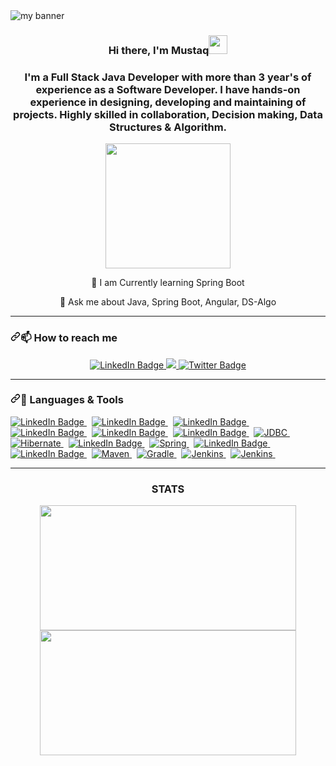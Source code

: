 <img src="https://user-images.githubusercontent.com/97461845/163194036-dae5524b-af8a-412a-a028-3e557584823b.jpg" alt="my banner">
<h3><p align="center">Hi there, I'm Mustaq<img src="https://media.giphy.com/media/hvRJCLFzcasrR4ia7z/giphy.gif" width="30px" font-weight="bold"/></p></h3>

<h3><p align="center">I'm a Full Stack Java Developer with more than 3 year's of experience as a Software Developer. I have hands-on experience in designing, developing and maintaining of projects. Highly skilled in collaboration, Decision making, Data Structures & Algorithm.</p></h3>

<div align="center"><img src="https://cdn1.iconfinder.com/data/icons/data-science-1-1/512/20-512.png" height="200" width="200"></div>
<div align="center" dir="auto">
   <p dir="auto"> <g-emoji class="g-emoji" alias="speech_balloon" fallback-src="https://github.githubassets.com/images/icons/emoji/unicode/1f4ac.png">🌱</g-emoji> I am Currently learning Spring Boot</p>
   <p dir="auto"> <g-emoji class="g-emoji" alias="speech_balloon" fallback-src="https://github.githubassets.com/images/icons/emoji/unicode/1f4ac.png">💬</g-emoji> Ask me about Java, Spring Boot, Angular, DS-Algo</p>
</div>

<hr>
<h3 dir="auto"><a id="user-content---im-currently-working-with-" class="anchor" aria-hidden="true" href="#--im-currently-working-with-"><svg class="octicon octicon-link" viewBox="0 0 16 16" version="1.1" width="16" height="16" aria-hidden="true"><path fill-rule="evenodd" d="M7.775 3.275a.75.75 0 001.06 1.06l1.25-1.25a2 2 0 112.83 2.83l-2.5 2.5a2 2 0 01-2.83 0 .75.75 0 00-1.06 1.06 3.5 3.5 0 004.95 0l2.5-2.5a3.5 3.5 0 00-4.95-4.95l-1.25 1.25zm-4.69 9.64a2 2 0 010-2.83l2.5-2.5a2 2 0 012.83 0 .75.75 0 001.06-1.06 3.5 3.5 0 00-4.95 0l-2.5 2.5a3.5 3.5 0 004.95 4.95l1.25-1.25a.75.75 0 00-1.06-1.06l-1.25 1.25a2 2 0 01-2.83 0z"></path></svg></a><g-emoji class="g-emoji" alias="telescope" fallback-src="https://github.githubassets.com/images/icons/emoji/unicode/1f52d.png">📫</g-emoji>  How to reach me</h3>

<div id="badges" align="center">
  <a target="_blank" href="https://www.linkedin.com/in/mohammed-mustaq/" >
    <img src="https://img.shields.io/badge/LinkedIn-blue?style=for-the-badge&logo=linkedin&logoColor=white" alt="LinkedIn Badge"/>
  </a>
   <a target="_blank" href="mailto:abkhanmustaq@gmail.com">
        <img src="https://img.shields.io/badge/Gmail-D14836?style=for-the-badge&amp;logo=gmail&amp;logoColor=white" style="max-width: 100%;">
      </a>
  <a target="_blank" href="https://twitter.com/abkhanmustaq">
    <img src="https://img.shields.io/badge/Twitter-blue?style=for-the-badge&logo=twitter&logoColor=white" alt="Twitter Badge"/>
  </a>
   
</div>
<hr>
<h3 dir="auto"><a id="user-content---im-currently-working-with-" class="anchor" aria-hidden="true" href="#--im-currently-working-with-"><svg class="octicon octicon-link" viewBox="0 0 16 16" version="1.1" width="16" height="16" aria-hidden="true"><path fill-rule="evenodd" d="M7.775 3.275a.75.75 0 001.06 1.06l1.25-1.25a2 2 0 112.83 2.83l-2.5 2.5a2 2 0 01-2.83 0 .75.75 0 00-1.06 1.06 3.5 3.5 0 004.95 0l2.5-2.5a3.5 3.5 0 00-4.95-4.95l-1.25 1.25zm-4.69 9.64a2 2 0 010-2.83l2.5-2.5a2 2 0 012.83 0 .75.75 0 001.06-1.06 3.5 3.5 0 00-4.95 0l-2.5 2.5a3.5 3.5 0 004.95 4.95l1.25-1.25a.75.75 0 00-1.06-1.06l-1.25 1.25a2 2 0 01-2.83 0z"></path></svg></a><g-emoji class="g-emoji" alias="telescope" fallback-src="https://github.githubassets.com/images/icons/emoji/unicode/1f52d.png">🚀</g-emoji>  Languages & Tools</h3>
   
<div id="skills-badges">
   <a href="">
    <img src="https://img.shields.io/badge/JavaScript-F7DF1E?style=for-the-badge&logo=javascript&logoColor=black" alt="LinkedIn Badge"/>
  </a>
  &nbsp;
     <a href="">
    <img src="https://camo.githubusercontent.com/92acee6631856371ba17a0dbb1b044948dab754954db0ca32a34b83ebd254392/68747470733a2f2f696d672e736869656c64732e696f2f62616467652f68746d6c352532302d2532336533346632362e7376673f267374796c653d666f722d7468652d6261646765266c6f676f3d68746d6c35266c6f676f436f6c6f723d7768697465" alt="LinkedIn Badge"/>
  </a>
  &nbsp;
     <a href="">
    <img src="https://camo.githubusercontent.com/1ed25c5e93c387a74ce11eb6b6a94659235636df2c1b3ae75817b271c83f1be4/68747470733a2f2f696d672e736869656c64732e696f2f62616467652f435353332d3135373242363f267374796c653d666f722d7468652d6261646765266c6f676f3d63737333266c6f676f436f6c6f723d7768697465" alt="LinkedIn Badge"/>
  </a>
  &nbsp;
   <a href="">
    <img src="https://img.shields.io/badge/Bootstrap-563D7C?style=for-the-badge&logo=bootstrap&logoColor=white" alt="LinkedIn Badge"/>
  </a>
  &nbsp;
   <a href="">
    <img src="https://img.shields.io/badge/Java-ED8B00?style=for-the-badge&logo=java&logoColor=blue" alt="LinkedIn Badge"/>
  </a>
  &nbsp;
    <a href="">
    <img src="https://img.shields.io/badge/MySQL-3e6e93?style=for-the-badge&logo=mysql&logoColor=white" alt="LinkedIn Badge"/>
  </a>
   &nbsp;
   <a href="">
   <img src="https://img.shields.io/badge/JDBC-3e6e93?style=for-the-badge&logo=jdbc&logoColor=white" alt="JDBC"/>
  </a>
  &nbsp;
   <a href="">
<img src="https://img.shields.io/badge/Hibernate-3e6e93?style=for-the-badge&logo=hibernate&logoColor=white" alt="Hibernate"/>
  </a>
  &nbsp;
   <a href="">
    <img src="https://img.shields.io/badge/JPA-skyblue?style=for-the-badge&logo=hibernate&logoColor=white" alt="LinkedIn Badge"/>
  </a>
  &nbsp;
     <a href="">
   <img src="https://img.shields.io/badge/Spring-6DB33F?style=for-the-badge&logo=spring&logoColor=white" alt="Spring"/>
  </a>
  &nbsp;
 
   <a href="">
    <img src="https://img.shields.io/badge/Spring Boot-6DB33F?style=for-the-badge&logo=spring-boot&logoColor=white" alt="LinkedIn Badge"/>
  </a>
  &nbsp;

  <a href="">
    <img src="https://img.shields.io/badge/jQuery-0769AD?style=for-the-badge&logo=jquery&logoColor=white" alt="LinkedIn Badge"/>
  </a>  
   &nbsp;
   <a href="">
    <img src="https://img.shields.io/badge/Maven-0769AD?style=for-the-badge&logo=maven&logoColor=white" alt="Maven"/>
  </a>
  &nbsp;
   <a href="">
    <img src="https://img.shields.io/badge/Gradle-0769AD?style=for-the-badge&logo=gradle&logoColor=white" alt="Gradle"/>
  </a>
  &nbsp;
    <a href="">
    <img src="https://img.shields.io/badge/Jenkins-red?style=for-the-badge&logo=jenkins&logoColor=white" alt="Jenkins"/>
  </a>
  &nbsp;
   <a href="">
     <img src="https://img.shields.io/badge/PostmanAPI-red?style=for-the-badge&logo=postmanAPI&logoColor=white" alt="Jenkins"/>
  </a>
  &nbsp;
</div>
   
<hr>

<h3 align="center">STATS</h3>

<div align="center" id="stats">
   <img src="https://github-readme-stats.vercel.app/api/top-langs/?username=mustaq-amd&layout=compact&theme=tokyonight" width="410" height="200"/>
   <img src="https://github-readme-stats.vercel.app/api?username=mustaq-amd&layout=compact&theme=tokyonight" width="410" height="200"/>
</div>





                                          

<!--
**mustaq-amd/mustaq-amd** is a ✨ _special_ ✨ repository because its `README.md` (this file) appears on your GitHub profile.

Here are some ideas to get you started:

- 🔭 I’m currently working on ...
- 🌱 I’m currently learning ...
- 👯 I’m looking to collaborate on ...
- 🤔 I’m looking for help with ...
- 💬 Ask me about ...
- 📫 How to reach me: ...
- 😄 Pronouns: ...
- ⚡ Fun fact: ...
-->
